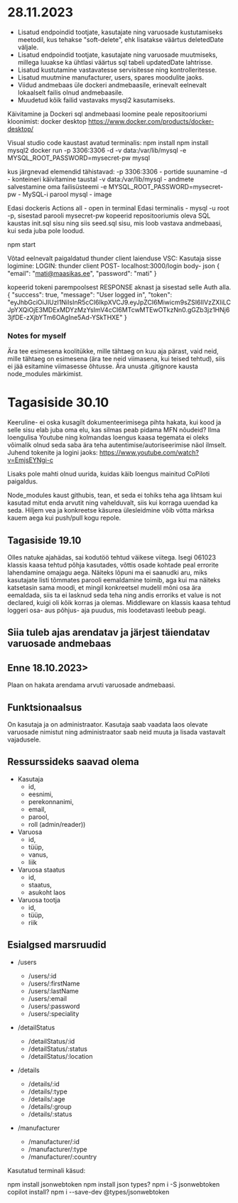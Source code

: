 # 28.11.2023

- Lisatud endpoindid tootjate, kasutajate ning varuosade kustutamiseks meetodil, kus tehakse "soft-delete", ehk lisatakse väärtus deletedDate väljale.
- Lisatud endpoindid tootjate, kasutajate ning varuosade muutmiseks, millega luuakse ka ühtlasi väärtus sql tabeli updatedDate lahtrisse.
- Lisatud kustutamine vastavatesse servisitesse ning kontrolleritesse.
- Lisatud muutmine manufacturer, users, spares moodulite jaoks.
- Viidud andmebaas üle dockeri andmebaasile, erinevalt eelnevalt lokaalselt failis olnud andmebaasile.
- Muudetud kõik failid vastavaks mysql2 kasutamiseks.

Käivitamine ja Dockeri sql andmebaasi loomine peale repositooriumi kloonimist:
docker desktop https://www.docker.com/products/docker-desktop/

Visual studio code kaustast avatud terminalis:
npm install
npm install mysql2
docker run -p 3306:3306 -d -v data:/var/lib/mysql -e MYSQL_ROOT_PASSWORD=mysecret-pw mysql

kus järgnevad elemendid tähistavad:
-p 3306:3306 - portide suunamine
-d - konteineri käivitamine taustal
-v data:/var/lib/mysql - andmete salvestamine oma failisüsteemi
-e MYSQL_ROOT_PASSWORD=mysecret-pw - MySQL-i parool
mysql - image

Edasi dockeris Actions all - open in terminal
Edasi terminalis - mysql -u root -p, sisestad parooli mysecret-pw
kopeerid repositooriumis oleva SQL kaustas init.sql sisu ning siis seed.sql sisu, mis loob vastava andmebaasi, kui seda juba pole loodud.


npm start


Võtad eelnevalt paigaldatud thunder client laienduse VSC:
Kasutaja sisse logimine:
LOGIN: thunder client POST- localhost:3000/login
body- json
{
  "email": "mati@maasikas.ee",
  "password": "mati"
}


kopeerid tokeni parempoolsest RESPONSE aknast ja sisestad selle Auth alla.
{
  "success": true,
  "message": "User logged in",
  "token": "eyJhbGciOiJIUzI1NiIsInR5cCI6IkpXVCJ9.eyJpZCI6Miwicm9sZSI6IlVzZXIiLCJpYXQiOjE3MDExMDYzMzYsImV4cCI6MTcwMTEwOTkzNn0.gGZb3jz1HNj63jfDE-zXjbYTm6OAgIne5Ad-YSkTHXE"
}

### Notes for myself
Ära tee esimesena koolitükke, mille tähtaeg on kuu aja pärast, vaid neid, mille tähtaeg on esimesena (ära tee neid viimasena, kui teised tehtud), siis ei jää esitamine viimasesse õhtusse. Ära unusta .gitignore kausta node_modules märkimist.


# Tagasiside 30.10

Keeruline- ei oska kusagilt dokumenteerimisega pihta hakata, kui kood ja selle sisu elab juba oma elu, kas silmas peab pidama MFN nõudeid?
Ilma loengulisa Youtube ning kolmandas loengus kaasa tegemata ei oleks võimalik olnud seda saba ära teha autentimise/autoriseerimise näol ilmselt.
Juhend tokenite ja logini jaoks:
https://www.youtube.com/watch?v=EmjsEYNgi-c



Lisaks pole mahti olnud uurida, kuidas käib loengus mainitud CoPiloti paigaldus.

Node_modules kaust githubis, tean, et seda ei tohiks teha aga lihtsam kui kasutad mitut enda arvutit ning vahelduvalt, siis kui korraga uuendad ka seda. Hiljem vea ja konkreetse käsurea ülesleidmine võib võtta märksa kauem aega kui push/pull kogu repole.

## Tagasiside 19.10

Olles natuke ajahädas, sai kodutöö tehtud väikese viitega. Isegi 061023 klassis kaasa tehtud põhja kasutades, võttis osade kohtade peal errorite lahendamine omajagu aega.
Näiteks lõpuni ma ei saanudki aru, miks kasutajate listi tõmmates parooli eemaldamine toimib, aga kui ma näiteks katsetasin sama moodi, et mingil konkreetsel mudelil mõni osa ära eemaldada, siis ta ei lasknud seda teha ning andis erroriks et value is not declared, kuigi oli kõik korras ja olemas. Middleware on klassis kaasa tehtud loggeri osa- aus põhjus- aja puudus, mis loodetavasti leebub peagi.



## Siia tuleb ajas arendatav ja järjest täiendatav varuosade andmebaas


## Enne 18.10.2023>

Plaan on hakata arendama arvuti varuosade andmebaasi.

## Funktsionaalsus

On kasutaja ja on administraator.
Kasutaja saab vaadata laos olevate varuosade nimistut ning administraator saab neid muuta ja lisada vastavalt vajadusele.


## Ressurssideks saavad olema 
* Kasutaja
  * id,
  * eesnimi,
  * perekonnanimi,
  * email,
  * parool,
  * roll (admin/reader))
* Varuosa
  * id,
  * tüüp,
  * vanus,
  * liik
* Varuosa staatus
  * id,
  * staatus,
  * asukoht laos
* Varuosa tootja
  * id,
  * tüüp,
  * riik

## Esialgsed marsruudid 
- /users 
  - /users/:id
  - /users/:firstName
  - /users/:lastName
  - /users/:email
  - /users/:password
  - /users/:speciality

- /detailStatus
  - /detailStatus/:id  
  - /detailStatus/:status
  - /detailStatus/:location

- /details 
  - /details/:id
  - /details/:type
  - /details/:age
  - /details/:group
  - /details/:status

- /manufacturer
  - /manufacturer/:id
  - /manufacturer/:type
  - /manufacturer/:country

Kasutatud terminali käsud:

npm install jsonwebtoken
npm install json types?
npm i -S jsonwebtoken
copilot install?
npm i --save-dev @types/jsonwebtoken

